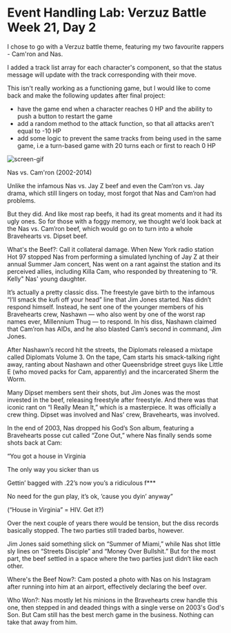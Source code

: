 # Event Handling Lab: Verzuz Battle Week 21, Day 2

I chose to go with a Verzuz battle theme, featuring my two favourite rappers - Cam'ron and Nas.

I added a track list array for each character's component, so that the status message will update with the track corresponding with their move.

This isn't really working as a functioning game, but I would like to come back and make the following updates after final project:

- have the game end when a character reaches 0 HP and the ability to push a button to restart the game
- add a random method to the attack function, so that all attacks aren't equal to -10 HP
- add some logic to prevent the same tracks from being used in the same game, i.e a turn-based game with 20 turns each or first to reach 0 HP 

![screen-gif](./ezgif.com-gif-maker.gif)

Nas vs. Cam'ron (2002-2014)

Unlike the infamous Nas vs. Jay Z beef and even the Cam’ron vs. Jay drama, which still lingers on today, most forgot that Nas and Cam’ron had problems.

But they did. And like most rap beefs, it had its great moments and it had its ugly ones. So for those with a foggy memory, we thought we’d look back at the Nas vs. Cam’ron beef, which would go on to turn into a whole Bravehearts vs. Dipset beef.

What's the Beef?: Call it collateral damage. When New York radio station Hot 97 stopped Nas from performing a simulated lynching of Jay Z at their annual Summer Jam concert, Nas went on a rant against the station and its perceived allies, including Killa Cam, who responded by threatening to "R. Kelly" Nas' young daughter.

It’s actually a pretty classic diss. The freestyle gave birth to the infamous “I’ll smack the kufi off your head” line that Jim Jones started. Nas didn’t respond himself. Instead, he sent one of the younger members of his Bravehearts crew, Nashawn — who also went by one of the worst rap names ever, Millennium Thug — to respond. In his diss, Nashawn claimed that Cam’ron has AIDs, and he also blasted Cam’s second in command, Jim Jones.

After Nashawn’s record hit the streets, the Diplomats released a mixtape called Diplomats Volume 3. On the tape, Cam starts his smack-talking right away, ranting about Nashawn and other Queensbridge street guys like Little E (who moved packs for Cam, apparently) and the incarcerated Sherm the Worm.

Many Dipset members sent their shots, but Jim Jones was the most invested in the beef, releasing freestyle after freestyle. And there was that iconic rant on “I Really Mean It,” which is a masterpiece. It was officially a crew thing. Dipset was involved and Nas’ crew, Bravehearts, was involved.

In the end of 2003, Nas dropped his God’s Son album, featuring a Bravehearts posse cut called “Zone Out,” where Nas finally sends some shots back at Cam:

“You got a house in Virginia

The only way you sicker than us

Gettin’ bagged with .22’s now you’s a ridiculous f***

No need for the gun play, it’s ok, ’cause you dyin’ anyway”

(“House in Virginia” = HIV. Get it?)

Over the next couple of years there would be tension, but the diss records basically stopped. The two parties still traded barbs, however.

Jim Jones said something slick on “Summer of Miami,” while Nas shot little sly lines on “Streets Disciple” and “Money Over Bullshit.” But for the most part, the beef settled in a space where the two parties just didn’t like each other.

Where's the Beef Now?: Cam posted a photo with Nas on his Instagram after running into him at an airport, effectively declaring the beef over.

Who Won?: Nas mostly let his minions in the Bravehearts crew handle this one, then stepped in and deaded things with a single verse on 2003's God's Son. But Cam still has the best merch game in the business. Nothing can take that away from him.
